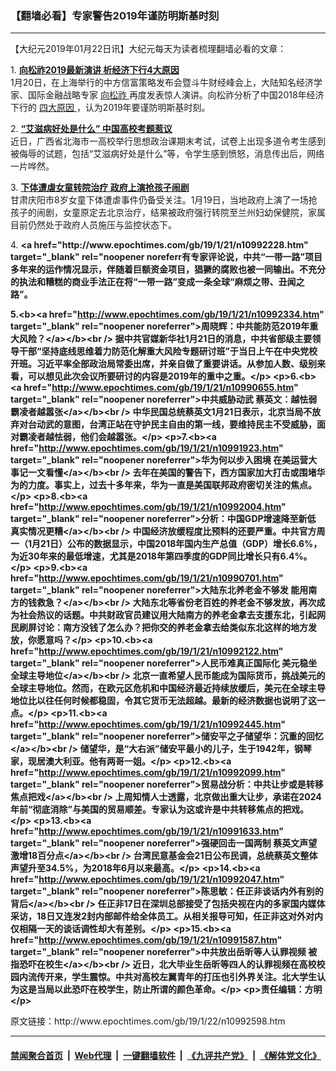 ### 【翻墙必看】专家警告2019年谨防明斯基时刻
------------------------

<p>
 【大纪元2019年01月22日讯】大纪元每天为读者梳理翻墙必看的文章：
</p>
<p>
 1.
 <b>
  <a href="http://www.epochtimes.com/gb/19/1/21/n10992155.htm" rel="noopener noreferrer" target="_blank">
   向松祚2019最新演讲 析经济下行4大原因
  </a>
 </b>
 <br/>
 1月20日，在上海举行的中方信富策略发布会暨斗牛财经峰会上，大陆知名经济学家、国际金融战略专家
 <a href="http://www.epochtimes.com/gb/tag/%E5%90%91%E6%9D%BE%E7%A5%9A.html">
  向松祚
 </a>
 再度发表惊人演讲。向松祚分析了中国2018年经济下行的
 <a href="http://www.epochtimes.com/gb/tag/%E5%9B%9B%E5%A4%A7%E5%8E%9F%E5%9B%A0.html">
  四大原因
 </a>
 ，认为2019年要谨防明斯基时刻。
</p>
<p>
 2.
 <b>
  <a href="http://www.epochtimes.com/gb/19/1/21/n10992050.htm" rel="noopener noreferrer" target="_blank">
   “艾滋病好处是什么” 中国高校考题惹议
  </a>
 </b>
 <br/>
 近日，广西省北海市一高校举行思想政治课期末考试，试卷上出现多道令考生感到被侮辱的试题，包括“艾滋病好处是什么”等，令学生感到愤怒，消息传出后，网络一片哗然。
</p>
<p>
 3.
 <b>
  <a href="http://www.epochtimes.com/gb/19/1/21/n10992210.htm" rel="noopener noreferrer" target="_blank">
   下体遭虐女童转院治疗 政府上演抢孩子闹剧
  </a>
 </b>
 <br/>
 甘肃庆阳市8岁女童下体遭虐事件仍备受关注。1月19日，当地政府上演了一场抢孩子的闹剧，女童原定去北京治疗，结果被政府强行转院至兰州妇幼保健院，家属目前仍然处于政府人员施压与监控状态下。
</p>
<p>
 4.
 <b>
  &lt;a href="http://www.epochtimes.com/gb/19/1/21/n10992228.htm" target="_blank" rel="noopener noreferr有专家评论说，中共“一带一路”项目多年来的运作情况显示，伴随着巨额资金项目，猖獗的腐败也被一同输出。不充分的执法和糟糕的商业手法正在将“一带一路”变成一条全球“麻烦之带、丑闻之路”。

5.&lt;b&gt;&lt;a href="http://www.epochtimes.com/gb/19/1/21/n10992334.htm" target="_blank" rel="noopener noreferrer"&gt;周晓辉：中共能防范2019年重大风险？&lt;/a&gt;&lt;/b&gt;&lt;br /&gt;
据中共官媒新华社1月21日的消息，中共省部级主要领导干部“坚持底线思维着力防范化解重大风险专题研讨班”于当日上午在中央党校开班。习近平率全部政治局常委出席，并亲自做了重要讲话。从参加人数、级别来看，可以想见此次会议所要研讨的内容是2019年的重中之重。&lt;/p&gt;
&lt;p&gt;6.&lt;b&gt;&lt;a href="http://www.epochtimes.com/gb/19/1/21/n10990655.htm" target="_blank" rel="noopener noreferrer"&gt;中共威胁动武 蔡英文：越怯弱霸凌者越嚣张&lt;/a&gt;&lt;/b&gt;&lt;br /&gt;
中华民国总统蔡英文1月21日表示，北京当局不放弃对台动武的意图，台湾正站在守护民主自由的第一线，要维持民主不受威胁，面对霸凌者越怯弱，他们会越嚣张。&lt;/p&gt;
&lt;p&gt;7.&lt;b&gt;&lt;a href="http://www.epochtimes.com/gb/19/1/21/n10991923.htm" target="_blank" rel="noopener noreferrer"&gt;华为何以步入困境 在美运营大事记一文看懂&lt;/a&gt;&lt;/b&gt;&lt;br /&gt;
去年在美国的警告下，西方国家加大打击或围堵华为的力度。事实上，过去十多年来，华为一直是美国联邦政府密切关注的焦点。&lt;/p&gt;
&lt;p&gt;8.&lt;b&gt;&lt;a href="http://www.epochtimes.com/gb/19/1/21/n10992004.htm" target="_blank" rel="noopener noreferrer"&gt;分析：中国GDP增速降至新低 真实情况更糟&lt;/a&gt;&lt;/b&gt;&lt;br /&gt;
中国经济放缓程度比预料的还要严重。中共官方周一（1月21日）公布的数据显示，中国2018年国内生产总值（GDP）增长6.6%，为近30年来的最低增速，尤其是2018年第四季度的GDP同比增长只有6.4%。&lt;/p&gt;
&lt;p&gt;9.&lt;b&gt;&lt;a href="http://www.epochtimes.com/gb/19/1/21/n10990701.htm" target="_blank" rel="noopener noreferrer"&gt;大陆东北养老金不够发 能用南方的钱救急？&lt;/a&gt;&lt;/b&gt;&lt;br /&gt;
大陆东北等省份老百姓的养老金不够发放，再次成为社会热议的话题。中共财政官员建议用大陆南方的养老金拿去支援东北，引起网民刷屏讨论：南方没钱了怎么办？把你交的养老金拿去给类似东北这样的地方发放，你愿意吗？&lt;/p&gt;
&lt;p&gt;10.&lt;b&gt;&lt;a href="http://www.epochtimes.com/gb/19/1/21/n10992122.htm" target="_blank" rel="noopener noreferrer"&gt;人民币难真正国际化 美元稳坐全球主导地位&lt;/a&gt;&lt;/b&gt;&lt;br /&gt;
北京一直希望人民币能成为国际货币，挑战美元的全球主导地位。然而，在欧元区危机和中国经济最近持续放缓后，美元在全球主导地位比以往任何时候都稳固，令其它货币无法超越。最新的经济数据也说明了这一点。&lt;/p&gt;
&lt;p&gt;11.&lt;b&gt;&lt;a href="http://www.epochtimes.com/gb/19/1/21/n10992445.htm" target="_blank" rel="noopener noreferrer"&gt;储安平之子储望华：沉重的回忆&lt;/a&gt;&lt;/b&gt;&lt;br /&gt;
储望华，是“大右派”储安平最小的儿子，生于1942年，钢琴家，现居澳大利亚。他有两哥一姐。&lt;/p&gt;
&lt;p&gt;12.&lt;b&gt;&lt;a href="http://www.epochtimes.com/gb/19/1/21/n10992099.htm" target="_blank" rel="noopener noreferrer"&gt;贸易战分析：中共让步或是转移焦点把戏&lt;/a&gt;&lt;/b&gt;&lt;br /&gt;
上周知情人士透露，北京做出重大让步，承诺在2024年前“彻底消除”与美国的贸易顺差。专家认为这或许是中共转移焦点的把戏。&lt;/p&gt;
&lt;p&gt;13.&lt;b&gt;&lt;a href="http://www.epochtimes.com/gb/19/1/21/n10991633.htm" target="_blank" rel="noopener noreferrer"&gt;强硬回击一国两制 蔡英文声望激增18百分点&lt;/a&gt;&lt;/b&gt;&lt;br /&gt;
台湾民意基金会21日公布民调，总统蔡英文整体声望升至34.5%，为2018年6月以来最高。&lt;/p&gt;
&lt;p&gt;14.&lt;b&gt;&lt;a href="http://www.epochtimes.com/gb/19/1/21/n10992047.htm" target="_blank" rel="noopener noreferrer"&gt;陈思敏：任正非谈话内外有别的背后&lt;/a&gt;&lt;/b&gt;&lt;br /&gt;
任正非17日在深圳总部接受了包括央视在内的多家国内媒体采访，18日又连发2封内部邮件给全体员工。从相关报导可知，任正非这对外对内仅相隔一天的谈话调性却大有差别。&lt;/p&gt;
&lt;p&gt;15.&lt;b&gt;&lt;a href="http://www.epochtimes.com/gb/19/1/21/n10991587.htm" target="_blank" rel="noopener noreferrer"&gt;中共放出岳昕等人认罪视频 被指恐吓在校生&lt;/a&gt;&lt;/b&gt;&lt;br /&gt;
近日，北大毕业生岳昕等四人的认罪视频在高校校园内流传开来，学生震惊。中共对高校左翼青年的打压也引外界关注。北大学生认为这是当局以此恐吓在校学生，防止所谓的颜色革命。&lt;/p&gt;
&lt;p&gt;责任编辑：方明&lt;/p&gt;
 </b>
</p>
原文链接：http://www.epochtimes.com/gb/19/1/22/n10992598.htm


------------------------
#### [禁闻聚合首页](https://github.com/gfw-breaker/banned-news/blob/master/README.md) &nbsp;|&nbsp; [Web代理](https://github.com/gfw-breaker/open-proxy/blob/master/README.md) &nbsp;|&nbsp; [一键翻墙软件](https://github.com/gfw-breaker/nogfw/blob/master/README.md) &nbsp;|&nbsp; [《九评共产党》](https://github.com/gfw-breaker/9ping.md/blob/master/README.md#九评之一评共产党是什么) &nbsp;|&nbsp; [《解体党文化》](https://github.com/gfw-breaker/jtdwh.md/blob/master/README.md#绪论)